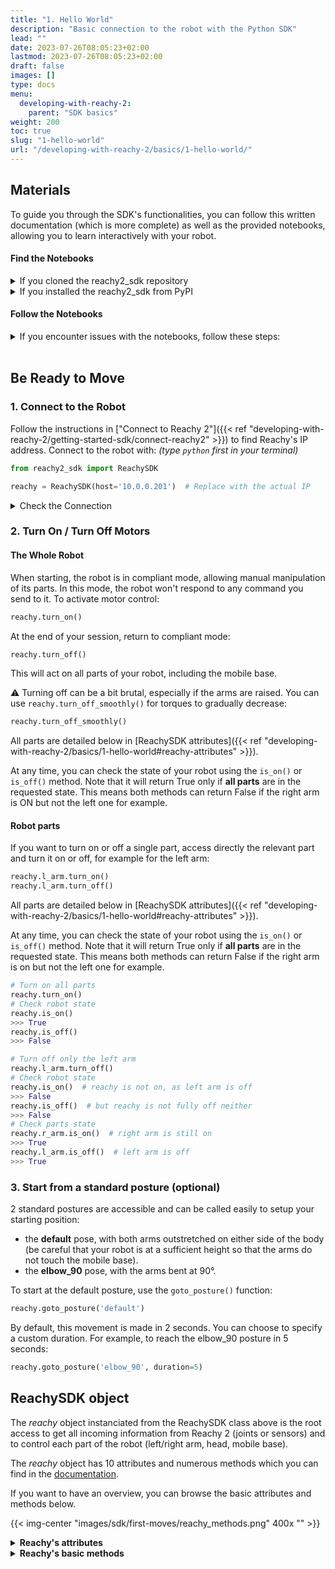 ```yaml
---
title: "1. Hello World"
description: "Basic connection to the robot with the Python SDK"
lead: ""
date: 2023-07-26T08:05:23+02:00
lastmod: 2023-07-26T08:05:23+02:00
draft: false
images: []
type: docs
menu:
  developing-with-reachy-2:
    parent: "SDK basics"
weight: 200
toc: true
slug: "1-hello-world"
url: "/developing-with-reachy-2/basics/1-hello-world/"
---
```


## Materials

To guide you through the SDK's functionalities, you can follow this written documentation (which is more complete) as well as the provided notebooks, allowing you to learn interactively with your robot. 

#### Find the Notebooks
<details>
<summary>If you cloned the reachy2_sdk repository</summary>

You can find the example notebooks in `reachy2_sdk/src/examples`.
</details>

<details>
<summary>If you installed the reachy2_sdk from PyPI</summary>

The examples are not installed by default. Clone the folder with the following commands in your desired directory. This will add an `examples_sdk` folder containing all notebooks.

```bash
git clone --no-checkout https://github.com/pollen-robotics/reachy2-sdk.git examples_sdk
cd examples_sdk
git sparse-checkout init --cone
git sparse-checkout set src/examples
git checkout develop
mv src/examples/* .
rm -rf src/
```
</details>

#### Follow the Notebooks

<details>
<summary>If you encounter issues with the notebooks, follow these steps:</summary>

1. Navigate to the folder containing the notebooks:
   ```bash
   cd path/to/folder
   ```

2. Open your code editor:
   ```bash
   code .
   ```

3. Execute the first cell. If prompted, install Jupyter and Python extensions by clicking "Yes."

4. Select the appropriate kernel:
   - Choose a Python environment and select your virtual environment.

   {{< img-center "images/sdk/first-moves/python_env.png" 600x "Select Python environment" >}}
   {{< img-center "images/sdk/first-moves/reachy_env.png" 600x "Select Reachy environment" >}}

5. Allow access if prompted by a Windows security popup:
   {{< img-center "images/sdk/first-moves/firewall.png" 300x "Firewall permission" >}}

6. Install the `ipykernel` package to run the notebooks:
   {{< img-center "images/sdk/first-moves/pykernel.png" 600x "Install ipykernel" >}}

You are now ready to proceed!
</details>

<br>

## Be Ready to Move

### 1. Connect to the Robot

Follow the instructions in ["Connect to Reachy 2"]({{< ref "developing-with-reachy-2/getting-started-sdk/connect-reachy2" >}}) to find Reachy's IP address. Connect to the robot with:
*(type `python` first in your terminal)*

```python
from reachy2_sdk import ReachySDK

reachy = ReachySDK(host='10.0.0.201')  # Replace with the actual IP
```

<details>
<summary>Check the Connection</summary>

Verify the connection:
```python
reachy.is_connected()
>>> True
```

If the connection is lost and the issue is resolved, reconnect with:
```python
reachy.connect()
```
</details>

### 2. Turn On / Turn Off Motors

#### The Whole Robot

When starting, the robot is in compliant mode, allowing manual manipulation of its parts. In this mode, the robot won't respond to any command you send to it. To activate motor control:
```python
reachy.turn_on()
```

At the end of your session, return to compliant mode:
```python
reachy.turn_off()
```
This will act on all parts of your robot, including the mobile base.

:warning: Turning off can be a bit brutal, especially if the arms are raised. You can use `reachy.turn_off_smoothly()` for torques to gradually decrease:
```python
reachy.turn_off_smoothly()
```
All parts are detailed below in [ReachySDK attributes]({{< ref "developing-with-reachy-2/basics/1-hello-world#reachy-attributes" >}}).

At any time, you can check the state of your robot using the `is_on()` or `is_off()` method. Note that it will return True only if **all parts** are in the requested state. This means both methods can return False if the right arm is ON but not the left one for example.

#### Robot parts

If you want to turn on or off a single part, access directly the relevant part and turn it on or off, for example for the left arm:

```python
reachy.l_arm.turn_on()
reachy.l_arm.turn_off()
```

All parts are detailed below in [ReachySDK attributes]({{< ref "developing-with-reachy-2/basics/1-hello-world#reachy-attributes" >}}).

At any time, you can check the state of your robot using the `is_on()` or `is_off()` method. Note that it will return True only if **all parts** are in the requested state. This means both methods can return False if the right arm is on but not the left one for example.


```python
# Turn on all parts
reachy.turn_on()
# Check robot state
reachy.is_on()
>>> True
reachy.is_off()
>>> False

# Turn off only the left arm
reachy.l_arm.turn_off()
# Check robot state
reachy.is_on()  # reachy is not on, as left arm is off
>>> False
reachy.is_off()  # but reachy is not fully off neither
>>> False
# Check parts state
reachy.r_arm.is_on()  # right arm is still on
>>> True
reachy.l_arm.is_off()  # left arm is off
>>> True
```

### 3. Start from a standard posture (optional)

2 standard postures are accessible and can be called easily to setup your starting position:
- the **default** pose, with both arms outstretched on either side of the body (be careful that your robot is at a sufficient height so that the arms do not touch the mobile base).
- the **elbow_90** pose, with the arms bent at 90°.

To start at the default posture, use the `goto_posture()` function:
```python
reachy.goto_posture('default')
```

By default, this movement is made in 2 seconds. You can choose to specify a custom duration. For example, to reach the elbow_90 posture in 5 seconds:
```python
reachy.goto_posture('elbow_90', duration=5)
```

## ReachySDK object

The *reachy* object instanciated from the ReachySDK class above is the root access to get all incoming information from Reachy 2 (joints or sensors) and to control each part of the robot (left/right arm, head, mobile base).  

The *reachy* object has 10 attributes and numerous methods which you can find in the [documentation](https://pollen-robotics.github.io/reachy2-sdk/reachy2_sdk/reachy_sdk.html). 

If you want to have an overview, you can browse the basic attributes and methods below. 

{{< img-center "images/sdk/first-moves/reachy_methods.png" 400x "" >}}

<details id="reachy-attributes">
<summary><b>Reachy's attributes </b></summary>

The *reachy* detailed attributes give access to info, parts and sensors of the robot.

#### List of attributes

[reachy.audio]({{< ref "developing-with-reachy-2/basics/1-hello-world#reachyaudio" >}})  
[reachy.audit]({{< ref "developing-with-reachy-2/basics/1-hello-world#reachyaudit" >}})  
[reachy.cameras]({{< ref "developing-with-reachy-2/basics/1-hello-world#reachycameras" >}})  
[reachy.head]({{< ref "developing-with-reachy-2/basics/1-hello-world#reachyhead" >}})  
[reachy.info]({{< ref "developing-with-reachy-2/basics/1-hello-world#reachyinfo" >}})  
[reachy.joints]({{< ref "developing-with-reachy-2/basics/1-hello-world#reachyjoints" >}})  
[reachy.l_arm]({{< ref "developing-with-reachy-2/basics/1-hello-world#reachyl_arm" >}})  
[reachy.mobile_base]({{< ref "developing-with-reachy-2/basics/1-hello-world#reachymobile_base" >}})  
[reachy.r_arm]({{< ref "developing-with-reachy-2/basics/1-hello-world#reachyr_arm" >}})  
[reachy.tripod]({{< ref "developing-with-reachy-2/basics/1-hello-world#reachytripod" >}})

#### reachy.audio


#### reachy.audit
```python
reachy.audit
>>> {'r_arm': {'shoulder': 'Ok', 'elbow': 'Ok', 'wrist': 'Ok', 'gripper': None}, 'l_arm': {'shoulder': 'Ok', 'elbow': 'Ok', 'wrist': 'Ok', 'gripper': None}, 'head': {'neck': 'Ok', 'l_antenna': None, 'r_antenna': None}}
```

#### reachy.cameras

[Camera object](https://pollen-robotics.github.io/reachy2-sdk/reachy2_sdk/reachy_sdk.html#ReachySDK.cameras) containing both cameras of Reachy (teleop and depth one).

```python
reachy.cameras
>>> <CameraManager intialized_cameras=
        <Camera name="depth" stereo=False> 
        <Camera name="teleop" stereo=True> 
>
```

#### reachy.head

[Head object](https://pollen-robotics.github.io/reachy2-sdk/reachy2_sdk/reachy_sdk.html#ReachySDK.head) containing the three joints composing the Orbita actuator along with methods for its kinematics or to control it.

```python
reachy.head
>>> <Head on=False actuators=
        neck: <Orbita3d on=False joints=
        <OrbitaJoint axis_type="roll" present_position=4.76 goal_position=4.76 >
        <OrbitaJoint axis_type="pitch" present_position=-14.26 goal_position=-14.26 >
        <OrbitaJoint axis_type="yaw" present_position=19.11 goal_position=19.11 >
>
        l_antenna: <Antenna on=False joints=
        <DynamixelMotor on=False present_position=54.32 goal_position=54.32 >
>
        r_antenna: <Antenna on=False joints=
        <DynamixelMotor on=False present_position=-52.73 goal_position=-52.73 >
>
>
```

#### reachy.info

[Info object](https://pollen-robotics.github.io/reachy2-sdk/reachy2_sdk/config/reachy_info.html) containing Reachy's informations

```python
reachy.info
>>> <ReachyInfo mode="REAL" 
	robot_serial_number="reachy2-pvt01" 
	hardware_version="" 
	core_software_version="1.7.4.11" 
 	robot_api_version="1.0.18"
	battery_voltage=30.0 >
 ```

 #### reachy.joints

[Joint object](https://pollen-robotics.github.io/reachy2-sdk/reachy2_sdk/reachy_sdk.html#ReachySDK.joints) containing every joint of the robot, from its arms to its head. This is useful when you want to get information, like the position, from all joints at once.

```python
reachy.joints
>>> {'r_arm.shoulder.pitch': <OrbitaJoint axis_type="pitch" present_position=2.93 goal_position=2.93 >,
	'r_arm.shoulder.roll': <OrbitaJoint axis_type="roll" present_position=16.06 goal_position=16.06 >,
	'r_arm.elbow.yaw': <OrbitaJoint axis_type="yaw" present_position=9.9 goal_position=9.9 >,
	'r_arm.elbow.pitch': <OrbitaJoint axis_type="pitch" present_position=-9.23 goal_position=-9.23 >,
	'r_arm.wrist.roll': <OrbitaJoint axis_type="roll" present_position=-13.98 goal_position=-13.98 >,
	'r_arm.wrist.pitch': <OrbitaJoint axis_type="pitch" present_position=-2.85 goal_position=-2.85 >,
	'r_arm.wrist.yaw': <OrbitaJoint axis_type="yaw" present_position=-18.11 goal_position=-18.11 >,
	'r_arm.gripper': <GripperJoint on=False present_position=129.81 goal_position=129.81 >,
	'l_arm.shoulder.pitch': <OrbitaJoint axis_type="pitch" present_position=-0.31 goal_position=-0.31 >,
	'l_arm.shoulder.roll': <OrbitaJoint axis_type="roll" present_position=-15.01 goal_position=-15.01 >,
	'l_arm.elbow.yaw': <OrbitaJoint axis_type="yaw" present_position=-5.86 goal_position=-5.86 >,
	'l_arm.elbow.pitch': <OrbitaJoint axis_type="pitch" present_position=-4.81 goal_position=-4.81 >,
	'l_arm.wrist.roll': <OrbitaJoint axis_type="roll" present_position=-3.49 goal_position=-3.49 >,
	'l_arm.wrist.pitch': <OrbitaJoint axis_type="pitch" present_position=18.09 goal_position=18.09 >,
	'l_arm.wrist.yaw': <OrbitaJoint axis_type="yaw" present_position=9.01 goal_position=9.01 >,
	'l_arm.gripper': <GripperJoint on=False present_position=128.5 goal_position=128.5 >,
	'head.neck.roll': <OrbitaJoint axis_type="roll" present_position=4.76 goal_position=4.76 >,
	'head.neck.pitch': <OrbitaJoint axis_type="pitch" present_position=-14.26 goal_position=-14.26 >,
	'head.neck.yaw': <OrbitaJoint axis_type="yaw" present_position=19.11 goal_position=19.11 >,
	'head.l_antenna': <DynamixelMotor on=False present_position=54.32 goal_position=54.32 >,
	'head.r_antenna': <DynamixelMotor on=False present_position=-52.73 goal_position=-52.73 >}

```

#### reachy.l_arm

[Arm object](https://pollen-robotics.github.io/reachy2-sdk/reachy2_sdk/reachy_sdk.html#ReachySDK.l_arm) containing every joint in the left arm along with its kinematics methods.

```python
reachy.l_arm
>>> <Arm on=False actuators=
        shoulder: <Orbita2d on=False joints=
        <OrbitaJoint axis_type="pitch" present_position=-0.31 goal_position=-0.31 >
        <OrbitaJoint axis_type="roll" present_position=-15.01 goal_position=-15.01 >
>
        elbow: <Orbita2d on=False joints=
        <OrbitaJoint axis_type="yaw" present_position=-5.86 goal_position=-5.86 >
        <OrbitaJoint axis_type="pitch" present_position=-4.81 goal_position=-4.81 >
>
        wrist: <Orbita3d on=False joints=
        <OrbitaJoint axis_type="roll" present_position=-3.49 goal_position=-3.49 >
        <OrbitaJoint axis_type="pitch" present_position=18.09 goal_position=18.09 >
        <OrbitaJoint axis_type="yaw" present_position=9.01 goal_position=9.01 >
>
        gripper: <ParallelGripper on=False joints=
        <GripperJoint on=False present_position=128.5 goal_position=128.5 >
>
>
```

#### reachy.mobile_base

[Mobile_base object](https://pollen-robotics.github.io/reachy2-sdk/reachy2_sdk/reachy_sdk.html#ReachySDK.mobile_base) containing the informations about the mobile base. 

```python
reachy.mobile_base
>>> <MobileBase on=True 
 lidar_safety_enabled=True 
 battery_voltage=26.6>
```

#### reachy.r_arm

[Arm object](https://pollen-robotics.github.io/reachy2-sdk/reachy2_sdk/reachy_sdk.html#ReachySDK.r_arm) containing every joint in the right arm along with its kinematics methods.

```python
reachy.r_arm
>>> <Arm on=False actuators=
        shoulder: <Orbita2d on=False joints=
        <OrbitaJoint axis_type="pitch" present_position=2.93 goal_position=2.93 >
        <OrbitaJoint axis_type="roll" present_position=16.06 goal_position=16.06 >
>
        elbow: <Orbita2d on=False joints=
        <OrbitaJoint axis_type="yaw" present_position=9.9 goal_position=9.9 >
        <OrbitaJoint axis_type="pitch" present_position=-9.23 goal_position=-9.23 >
>
        wrist: <Orbita3d on=False joints=
        <OrbitaJoint axis_type="roll" present_position=-13.98 goal_position=-13.98 >
        <OrbitaJoint axis_type="pitch" present_position=-2.85 goal_position=-2.85 >
        <OrbitaJoint axis_type="yaw" present_position=-18.11 goal_position=-18.11 >
>
        gripper: <ParallelGripper on=False joints=
        <GripperJoint on=False present_position=129.81 goal_position=129.81 >
>
>
```





#### reachy.tripod
```python
reachy.tripod
>>> <Tripod height=0.996 >
```

</details>

<details>
<summary><b>Reachy's basic methods</b></summary>

The *reachy* object has several methods, 9 of them being basic methods useful to start using the robot. The other methods are related to robot movements, and will be detailed in a more advanced section.

#### List of basic methods

- [reachy.connect()](#reachyconnect)
- [reachy.disconnect()](#reachydisconnect)
- [reachy.is_connected()](#reachyis_connected)
- [reachy.turn_on()](#reachyturn_on)
- [reachy.turn_off()](#reachyturn_off)
- [reachy.turn_off_smoothly()](#reachyturn_off_smoothly)
- [reachy.is_on()](#reachyis_on)
- [reachy.is_off()](#reachyis_off)
- [reachy.goto_posture()](#reachygoto_posture)


#### reachy.connect()
Method to establish a connection with the robot.

```python
reachy.connect()
```
#### reachy.disconnect()
Method to disconnect from the robot.

```python
reachy.disconnect()
```
#### reachy.is_connected()
Method to check if the robot is connected.

```python
reachy.is_connected()
```
#### reachy.turn_on()
Method to turn on the whole robot. Turning on the robot means putting all the parts of the robot in stiff mode, including the mobile base if there is one. See next section for more information on what the stiff mode is for a motor.

```python
reachy.turn_on()
```
#### reachy.turn_off()
Method to turn off the whole robot. Turning off the robot means putting all parts of the robot in compliant mode, including the mobile base if there is one. See next section for more information on what the compliant mode is for a motor.

```python
reachy.turn_off()
```
#### reachy.turn_off_smoothly()
Method to turn off the robot in a smooth way : the torques gradually decrease and the robot passes through an intermediate position to avoid brutal colliding with its vertical bars or with obstacles as tables. 

```python
reachy.turn_off_smoothly()
```
#### reachy.is_on()
Method to check if the robot is turned on.

```python
reachy.is_on()
```
#### reachy.is_off()
Method to check if the robot is turned off.

```python
reachy.is_off()
```
#### reachy.goto_posture()
Method to make the robot go to a specific posture ("default" or "elbow_90")

```python
reachy.goto_posture()
```

</details>